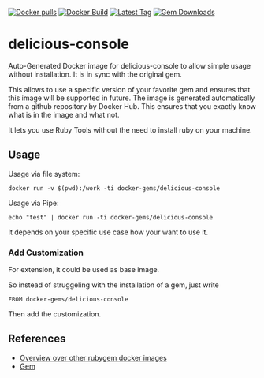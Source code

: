 [![Docker pulls](https://img.shields.io/docker/pulls/rubygem/delicious-console.svg)](https://hub.docker.com/r/rubygem/delicious-console/)
[![Docker Build](https://img.shields.io/docker/automated/rubygem/delicious-console.svg)](https://hub.docker.com/r/rubygem/delicious-console/)
[![Latest Tag](https://img.shields.io/github/tag/docker-rubygem/delicious-console.svg)](https://hub.docker.com/r/rubygem/delicious-console/)
[![Gem Downloads](https://img.shields.io/gem/dt/delicious-console.svg)](https://rubygems.org/gems/delicious-console/)
# delicious-console

Auto-Generated Docker image for delicious-console to allow simple usage without installation.
It is in sync with the original gem.

This allows to use a specific version of your favorite gem and ensures that this image will be supported in future.
The image is generated automatically from a github repository by Docker Hub.
This ensures that you exactly know what is in the image and what not.

It lets you use Ruby Tools without the need to install ruby on your machine.

## Usage

Usage via file system:

`docker run -v $(pwd):/work -ti docker-gems/delicious-console`

Usage via Pipe:

`echo "test" | docker run -ti docker-gems/delicious-console`

It depends on your specific use case how your want to use it.

### Add Customization

For extension, it could be used as base image.

So instead of struggeling with the installation of a gem, just write

`FROM docker-gems/delicious-console`

Then add the customization.

## References

 - [Overview over other rubygem docker images](https://github.com/thinkbot/docker-rubygem)
 - [Gem](https://rubygems.org/gems/delicious-console/)
